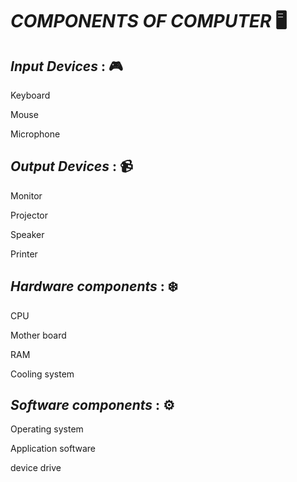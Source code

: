 # *COMPONENTS OF COMPUTER* 🖥️

## *__Input Devices__* : 🎮 

Keyboard

Mouse

Microphone

## *__Output Devices__* :  📹

Monitor

Projector

Speaker

Printer

## *__Hardware components__* : ❄️
CPU

Mother board

RAM

Cooling system 

## *__Software components__* : ⚙️

Operating system

Application software  

device drive 
